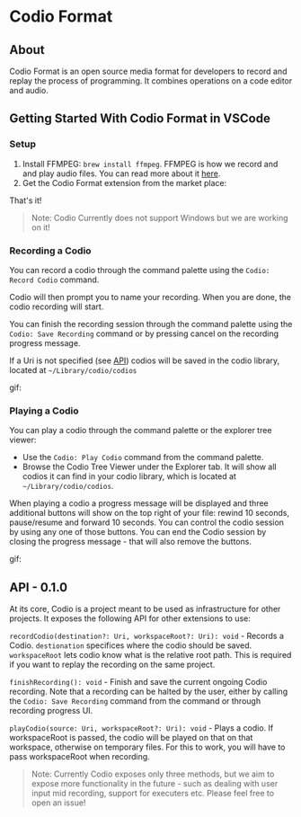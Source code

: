# Codio Format

## About
Codio Format is an open source media format for developers to record and replay the process of programming. It combines operations on a code editor and audio.

## Getting Started With Codio Format in VSCode

### Setup

1) Install FFMPEG: `brew install ffmpeg`.
    FFMPEG is how we record and and play audio files. You can read more about it [here](https://www.ffmpeg.org/).
2) Get the Codio Format extension from the market place:

That's it!
>Note: Codio Currently does not support Windows but we are working on it!
### Recording a Codio

You can record a codio through the command palette using the `Codio: Record Codio` command.

Codio will then prompt you to name your recording. When you are done, the codio recording will start.

You can finish the recording session through the command palette using the `Codio: Save Recording` command or by pressing cancel on the recording progress message.

If a Uri is not specified (see [API](#api)) codios will be saved in the codio library, located at `~/Library/codio/codios`

gif:

### Playing a Codio
You can play a codio through the command palette or the explorer tree viewer:
-  Use the `Codio: Play Codio` command from the command palette.
-  Browse the Codio Tree Viewer under the Explorer tab. It will show all codios it can find in your codio library, which is located at `~/Library/codio/codios`.

When playing a codio a progress message will be displayed and three additional buttons will show on the top right of your file: rewind 10 seconds, pause/resume and forward 10 seconds. You can control the codio session by using any one of those buttons. You can end the Codio session by closing the progress message - that will also remove the buttons.

gif:

## API - 0.1.0

At its core, Codio is a project meant to be used as infrastructure for other projects. It exposes the following API for other extensions to use:

`recordCodio(destination?: Uri, workspaceRoot?: Uri): void` - Records a Codio. `destionation` specifices where the codio should be saved. `workspaceRoot` lets codio know what is the relative root path. This is required if you want to replay the recording on the same project.

`finishRecording(): void` - Finish and save the current ongoing Codio recording. Note that a recording can be halted by the user, either by calling the `Codio: Save Recording` command from the command or through recording progress UI.

`playCodio(source: Uri, workspaceRoot?: Uri): void` - Plays a codio. If workspaceRoot is passed, the codio will be played on that on that workspace, otherwise on temporary files. For this to work, you will have to pass workspaceRoot when recording.

> Note: Currently Codio exposes only three methods, but we aim to expose more functionality in the future - such as dealing with user input mid recording, support for executers etc. Please feel free to open an issue!
